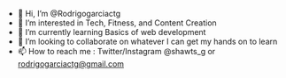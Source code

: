 - 👋 Hi, I’m @Rodrigogarciactg
- 👀 I’m interested in Tech, Fitness, and Content Creation
- 🌱 I’m currently learning Basics of web development
- 💞️ I’m looking to collaborate on whatever I can get my hands on to learn
- 📫 How to reach me : Twitter/Instagram @shawts_g or rodrigogarciactg@gmail.com

<!---
Rodrigogarciactg/Rodrigogarciactg is a ✨ special ✨ repository because its `README.md` (this file) appears on your GitHub profile.
You can click the Preview link to take a look at your changes.
--->
